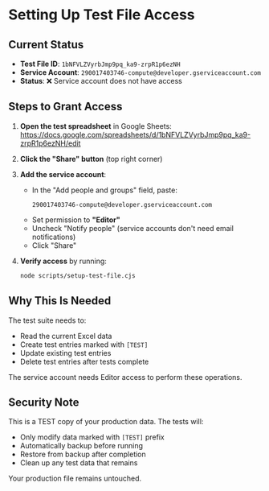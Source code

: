 # Setting Up Test File Access

## Current Status
- **Test File ID**: `1bNFVLZVyrbJmp9pq_ka9-zrpR1p6ezNH`
- **Service Account**: `290017403746-compute@developer.gserviceaccount.com`
- **Status**: ❌ Service account does not have access

## Steps to Grant Access

1. **Open the test spreadsheet** in Google Sheets:
   https://docs.google.com/spreadsheets/d/1bNFVLZVyrbJmp9pq_ka9-zrpR1p6ezNH/edit

2. **Click the "Share" button** (top right corner)

3. **Add the service account**:
   - In the "Add people and groups" field, paste:
     ```
     290017403746-compute@developer.gserviceaccount.com
     ```
   - Set permission to **"Editor"**
   - Uncheck "Notify people" (service accounts don't need email notifications)
   - Click "Share"

4. **Verify access** by running:
   ```bash
   node scripts/setup-test-file.cjs
   ```

## Why This Is Needed

The test suite needs to:
- Read the current Excel data
- Create test entries marked with `[TEST]`
- Update existing test entries
- Delete test entries after tests complete

The service account needs Editor access to perform these operations.

## Security Note

This is a TEST copy of your production data. The tests will:
- Only modify data marked with `[TEST]` prefix
- Automatically backup before running
- Restore from backup after completion
- Clean up any test data that remains

Your production file remains untouched.